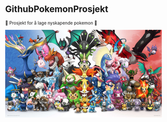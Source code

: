 # GithubPokemonProsjekt
:star2: Prosjekt for å lage nyskapende pokemon :star2:

![Pokemon Wallpaper](https://github.com/nicholbs/GithubPokemonProsjekt/blob/master/PokermonUnityProject/Assets/tulleBilder/pokemonReadMePicture.jpg)
